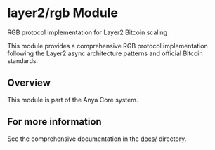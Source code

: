# layer2/rgb Module

RGB protocol implementation for Layer2 Bitcoin scaling

This module provides a comprehensive RGB protocol implementation following
the Layer2 async architecture patterns and official Bitcoin standards.

## Overview

This module is part of the Anya Core system.

## For more information

See the comprehensive documentation in the [docs/](../../../docs/) directory.
